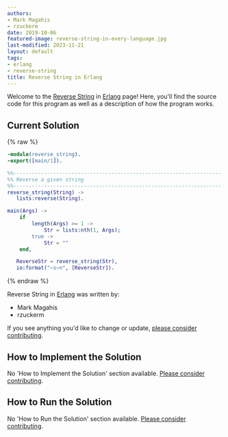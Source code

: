 ```yaml
---
authors:
- Mark Magahis
- rzuckerm
date: 2019-10-06
featured-image: reverse-string-in-every-language.jpg
last-modified: 2023-11-21
layout: default
tags:
- erlang
- reverse-string
title: Reverse String in Erlang
---
```


Welcome to the [Reverse String](https://sampleprograms.io/projects/reverse-string) in [Erlang](https://sampleprograms.io/languages/erlang) page! Here, you'll find the source code for this program as well as a description of how the program works.

## Current Solution

{% raw %}

```erlang
-module(reverse_string).
-export([main/1]).

%%--------------------------------------------------------------------
%% Reverse a given string
%%--------------------------------------------------------------------
reverse_string(String) ->
   lists:reverse(String).

main(Args) ->
    if
        length(Args) >= 1 ->
            Str = lists:nth(1, Args);
        true ->
            Str = ""
    end,

   ReverseStr = reverse_string(Str),
   io:format("~s~n", [ReverseStr]).

```

{% endraw %}

Reverse String in [Erlang](https://sampleprograms.io/languages/erlang) was written by:

- Mark Magahis
- rzuckerm

If you see anything you'd like to change or update, [please consider contributing](https://github.com/TheRenegadeCoder/sample-programs).

## How to Implement the Solution

No 'How to Implement the Solution' section available. [Please consider contributing](https://github.com/TheRenegadeCoder/sample-programs-website).

## How to Run the Solution

No 'How to Run the Solution' section available. [Please consider contributing](https://github.com/TheRenegadeCoder/sample-programs-website).